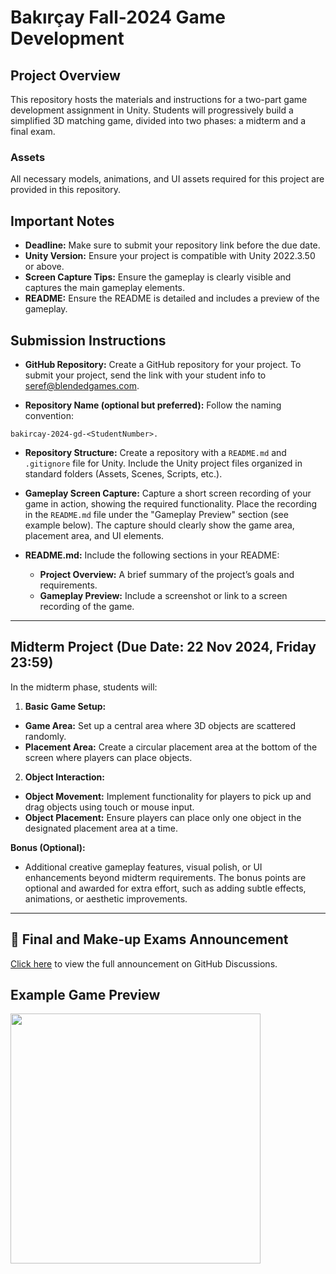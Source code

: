# Bakırçay Fall-2024 Game Development

## Project Overview
This repository hosts the materials and instructions for a two-part game development assignment in Unity. Students will progressively build a simplified 3D matching game, divided into two phases: a midterm and a final exam.

### Assets
All necessary models, animations, and UI assets required for this project are provided in this repository.

## Important Notes
- **Deadline:** Make sure to submit your repository link before the due date.
- **Unity Version:** Ensure your project is compatible with Unity 2022.3.50 or above.
- **Screen Capture Tips:** Ensure the gameplay is clearly visible and captures the main gameplay elements.
- **README:** Ensure the README is detailed and includes a preview of the gameplay.

## Submission Instructions
- **GitHub Repository:** Create a GitHub repository for your project. To submit your project, send the link with your student info to [seref@blendedgames.com](mailto:seref@blendedgames.com).
  
- **Repository Name (optional but preferred):** Follow the naming convention: 
```
bakircay-2024-gd-<StudentNumber>.
```

- **Repository Structure:** Create a repository with a `README.md` and `.gitignore` file for Unity. Include the Unity project files organized in standard folders (Assets, Scenes, Scripts, etc.).

- **Gameplay Screen Capture:** Capture a short screen recording of your game in action, showing the required functionality. Place the recording in the `README.md` file under the "Gameplay Preview" section (see example below). The capture should clearly show the game area, placement area, and UI elements.

- **README.md:** Include the following sections in your README:
  - **Project Overview:** A brief summary of the project’s goals and requirements.
  - **Gameplay Preview:** Include a screenshot or link to a screen recording of the game.

---

## Midterm Project (Due Date: 22 Nov 2024, Friday 23:59)
In the midterm phase, students will:

1. **Basic Game Setup:**
 - **Game Area:** Set up a central area where 3D objects are scattered randomly.
 - **Placement Area:** Create a circular placement area at the bottom of the screen where players can place objects.

2. **Object Interaction:**
 - **Object Movement:** Implement functionality for players to pick up and drag objects using touch or mouse input.
 - **Object Placement:** Ensure players can place only one object in the designated placement area at a time.

  **Bonus (Optional):**	
  - Additional creative gameplay features, visual polish, or UI enhancements beyond midterm requirements. The bonus points are optional and awarded for extra effort, such as adding subtle effects, animations, or aesthetic improvements.

--- 
## 📢 Final and Make-up Exams Announcement

[Click here](https://github.com/SerefFilizcan/bakircay-2024/discussions/6) to view the full announcement on GitHub Discussions.

## Example Game Preview

 <img src="https://github.com/user-attachments/assets/2ecd843d-acbf-4518-ab2a-397911527278" width="400"> 

